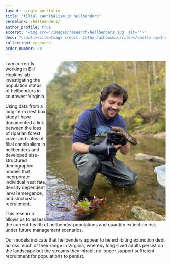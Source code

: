 ```yaml
---
layout: single-portfolio
title: "filial cannibalism in hellbenders"
permalink: /hellbenders/
author_profile: true
excerpt: "<img src='/images/research/hellbenders.jpg' alt=''>"
desc: "<small><cite>Image credit: Cathy Jachowski</cite></small> <p>Investigating parental care, nest fate, and the population status of North America's largest salamander</p>"
collection: research
order_number: 20
---
```


<img align="right" width="375" height="500" src="/images/research/hellbender_profile.jpg">

I am currently working in Bill Hopkins’lab investigating the population status of hellbenders in southwest Virginia. 

Using data from a long-term nest box study I have documented a link between the loss of riparian forest cover and rates of filial cannibalism in hellbenders and developed size-structured demographic models that incorporate individual nest fate, density dependent larval emergence, and stochastic recruitment. 

This research allows us to assess the current health of hellbender populations and quantify extinction risk under future management scenarios. 

Our models indicate that hellbenders appear to be exhibiting extinction debt across much of their range in Virginia, whereby long-lived adults persist on the landscape but the streams they inhabit no longer support sufficient recruitment for populations to persist.

